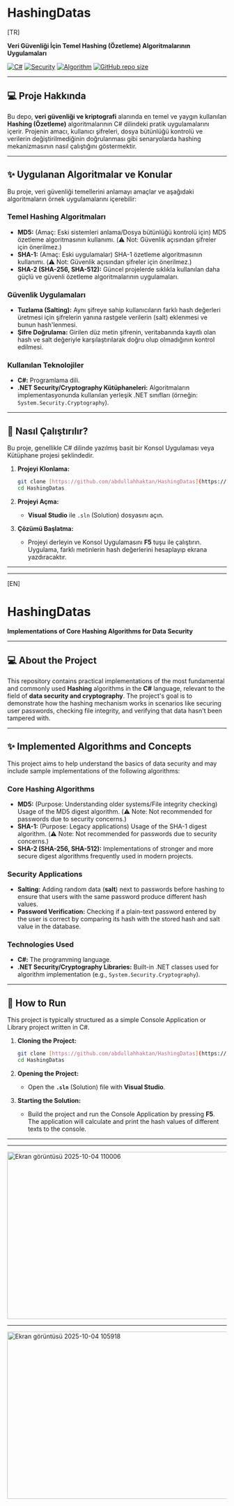 # HashingDatas

[TR]

**Veri Güvenliği İçin Temel Hashing (Özetleme) Algoritmalarının Uygulamaları**

[![C#](https://img.shields.io/badge/Language-C%23-blue.svg)](https://docs.microsoft.com/en-us/dotnet/csharp/)
[![Security](https://img.shields.io/badge/Topic-Security%20%2F%20Cryptography-red.svg)](https://docs.microsoft.com/en-us/dotnet/standard/security/cryptography-model)
[![Algorithm](https://img.shields.io/badge/Concept-Hashing%20Algorithms-orange.svg)]()
[![GitHub repo size](https://img.shields.io/github/repo-size/abdullahhaktan/HashingDatas)](https://github.com/abdullahhaktan/HashingDatas)

---

## 💻 Proje Hakkında

Bu depo, **veri güvenliği ve kriptografi** alanında en temel ve yaygın kullanılan **Hashing (Özetleme)** algoritmalarının C# dilindeki pratik uygulamalarını içerir. Projenin amacı, kullanıcı şifreleri, dosya bütünlüğü kontrolü ve verilerin değiştirilmediğinin doğrulanması gibi senaryolarda hashing mekanizmasının nasıl çalıştığını göstermektir.

---

## ✨ Uygulanan Algoritmalar ve Konular

Bu proje, veri güvenliği temellerini anlamayı amaçlar ve aşağıdaki algoritmaların örnek uygulamalarını içerebilir:

### Temel Hashing Algoritmaları
* **MD5:** (Amaç: Eski sistemleri anlama/Dosya bütünlüğü kontrolü için) MD5 özetleme algoritmasının kullanımı. (⚠️ Not: Güvenlik açısından şifreler için önerilmez.)
* **SHA-1:** (Amaç: Eski uygulamalar) SHA-1 özetleme algoritmasının kullanımı. (⚠️ Not: Güvenlik açısından şifreler için önerilmez.)
* **SHA-2 (SHA-256, SHA-512):** Güncel projelerde sıklıkla kullanılan daha güçlü ve güvenli özetleme algoritmalarının uygulamaları.

### Güvenlik Uygulamaları
* **Tuzlama (Salting):** Aynı şifreye sahip kullanıcıların farklı hash değerleri üretmesi için şifrelerin yanına rastgele verilerin (salt) eklenmesi ve bunun hash'lenmesi.
* **Şifre Doğrulama:** Girilen düz metin şifrenin, veritabanında kayıtlı olan hash ve salt değeriyle karşılaştırılarak doğru olup olmadığının kontrol edilmesi.

### Kullanılan Teknolojiler
* **C#:** Programlama dili.
* **.NET Security/Cryptography Kütüphaneleri:** Algoritmaların implementasyonunda kullanılan yerleşik .NET sınıfları (örneğin: `System.Security.Cryptography`).

---

## 🚀 Nasıl Çalıştırılır?

Bu proje, genellikle C# dilinde yazılmış basit bir Konsol Uygulaması veya Kütüphane projesi şeklindedir.

1.  **Projeyi Klonlama:**
    ```bash
    git clone [https://github.com/abdullahhaktan/HashingDatas](https://github.com/abdullahhaktan/HashingDatas)
    cd HashingDatas
    ```

2.  **Projeyi Açma:**
    * **Visual Studio** ile `.sln` (Solution) dosyasını açın.

3.  **Çözümü Başlatma:**
    * Projeyi derleyin ve Konsol Uygulamasını **F5** tuşu ile çalıştırın. Uygulama, farklı metinlerin hash değerlerini hesaplayıp ekrana yazdıracaktır.

---
---

[EN]

# HashingDatas

**Implementations of Core Hashing Algorithms for Data Security**

---

## 💻 About the Project

This repository contains practical implementations of the most fundamental and commonly used **Hashing** algorithms in the **C#** language, relevant to the field of **data security and cryptography**. The project's goal is to demonstrate how the hashing mechanism works in scenarios like securing user passwords, checking file integrity, and verifying that data hasn't been tampered with.

---

## ✨ Implemented Algorithms and Concepts

This project aims to help understand the basics of data security and may include sample implementations of the following algorithms:

### Core Hashing Algorithms
* **MD5:** (Purpose: Understanding older systems/File integrity checking) Usage of the MD5 digest algorithm. (⚠️ Note: Not recommended for passwords due to security concerns.)
* **SHA-1:** (Purpose: Legacy applications) Usage of the SHA-1 digest algorithm. (⚠️ Note: Not recommended for passwords due to security concerns.)
* **SHA-2 (SHA-256, SHA-512):** Implementations of stronger and more secure digest algorithms frequently used in modern projects.

### Security Applications
* **Salting:** Adding random data (**salt**) next to passwords before hashing to ensure that users with the same password produce different hash values.
* **Password Verification:** Checking if a plain-text password entered by the user is correct by comparing its hash with the stored hash and salt value in the database.

### Technologies Used
* **C#:** The programming language.
* **.NET Security/Cryptography Libraries:** Built-in .NET classes used for algorithm implementation (e.g., `System.Security.Cryptography`).

---

## 🚀 How to Run

This project is typically structured as a simple Console Application or Library project written in C#.

1.  **Cloning the Project:**
    ```bash
    git clone [https://github.com/abdullahhaktan/HashingDatas](https://github.com/abdullahhaktan/HashingDatas)
    cd HashingDatas
    ```

2.  **Opening the Project:**
    * Open the **`.sln`** (Solution) file with **Visual Studio**.

3.  **Starting the Solution:**
    * Build the project and run the Console Application by pressing **F5**. The application will calculate and print the hash values of different texts to the console.

---
---

<img width="726" height="383" alt="Ekran görüntüsü 2025-10-04 110006" src="https://github.com/user-attachments/assets/c3faad87-be1b-413f-86b0-c3493c9994b4" />

---

<img width="725" height="383" alt="Ekran görüntüsü 2025-10-04 105918" src="https://github.com/user-attachments/assets/103a0cee-963a-4b28-abb4-bdb3dbd63b7a" />
